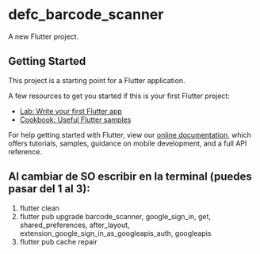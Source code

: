 # defc_barcode_scanner

A new Flutter project.

## Getting Started

This project is a starting point for a Flutter application.

A few resources to get you started if this is your first Flutter project:

- [Lab: Write your first Flutter app](https://flutter.dev/docs/get-started/codelab)
- [Cookbook: Useful Flutter samples](https://flutter.dev/docs/cookbook)

For help getting started with Flutter, view our
[online documentation](https://flutter.dev/docs), which offers tutorials,
samples, guidance on mobile development, and a full API reference.

## Al cambiar de SO escribir en la terminal (puedes pasar del 1 al 3):
1. flutter clean
2. flutter pub upgrade barcode_scanner, google_sign_in, get, shared_preferences, after_layout, extension_google_sign_in_as_googleapis_auth, googleapis
3. flutter pub cache repair